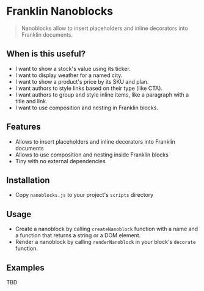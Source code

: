 # Franklin Nanoblocks
> Nanoblocks allow to insert placeholders and inline decorators into Franklin documents.

## When is this useful?
- I want to show a stock's value using its ticker.
- I want to display weather for a named city.
- I want to show a product's price by its SKU and plan.
- I want authors to style links based on their type (like CTA).
- I want authors to group and style inline items, like a paragraph with a title and link.
- I want to use composition and nesting in Franklin blocks.

## Features
- Allows to insert placeholders and inline decorators into Franklin documents
- Allows to use composition and nesting inside Franklin blocks
- Tiny with no external dependencies

## Installation
- Copy `nanoblocks.js` to your project's `scripts` directory

## Usage
- Create a nanoblock by calling `createNanoblock` function with a name and a function that returns a string or a DOM element.
- Render a nanoblock by calling `renderNanoblock` in your block's `decorate` function.

## Examples
TBD
